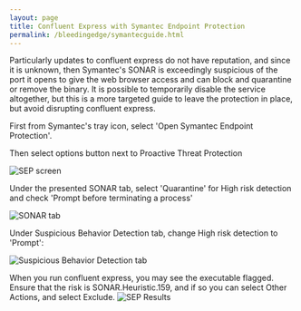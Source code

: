 ```yaml
---
layout: page
title: Confluent Express with Symantec Endpoint Protection
permalink: /bleedingedge/symantecguide.html
---
```


Particularly updates to confluent express do not have reputation, and since it is unknown, then 
Symantec's SONAR is exceedingly suspicious of the port it opens to give the web browser access and
can block and quarantine or remove the binary.  It is possible to temporarily disable the service altogether,
but this is a more targeted guide to leave the protection in place, but avoid disrupting confluent express.

First from Symantec's tray icon, select 'Open Symantec Endpoint Protection'.

Then select options button next to Proactive Threat Protection

![SEP screen]({{site.baseurl}}/assets/proactive.jpg)

Under the presented SONAR tab, select 'Quarantine' for High risk detection and check 'Prompt before terminating a process'

![SONAR tab]({{site.baseurl}}/assets/sonar.jpg)


Under Suspicious Behavior Detection tab, change High risk detection to 'Prompt':

![Suspicious Behavior Detection tab]({{site.baseurl}}/assets/suspicious.jpg)


When you run confluent express, you may see the executable flagged.  Ensure that the risk is SONAR.Heuristic.159, and if so
you can select Other Actions, and select Exclude.
![SEP Results]({{site.baseurl}}/assets/detection.jpg)
